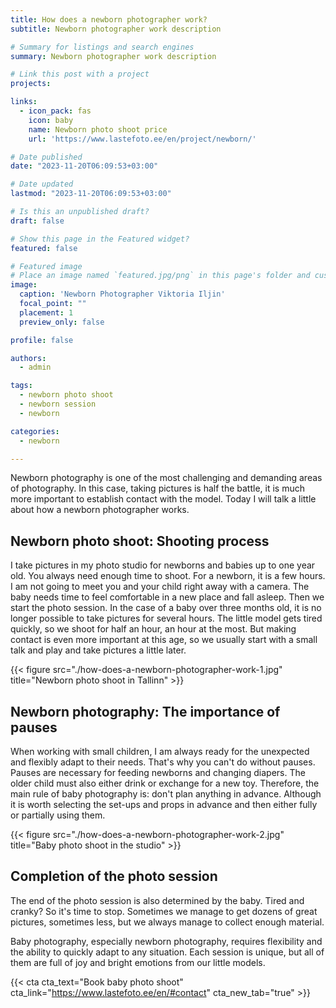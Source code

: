 ```yaml
---
title: How does a newborn photographer work?
subtitle: Newborn photographer work description

# Summary for listings and search engines
summary: Newborn photographer work description

# Link this post with a project
projects: 

links:
  - icon_pack: fas
    icon: baby
    name: Newborn photo shoot price
    url: 'https://www.lastefoto.ee/en/project/newborn/'

# Date published
date: "2023-11-20T06:09:53+03:00"

# Date updated
lastmod: "2023-11-20T06:09:53+03:00"

# Is this an unpublished draft?
draft: false

# Show this page in the Featured widget?
featured: false

# Featured image
# Place an image named `featured.jpg/png` in this page's folder and customize its options here.
image:
  caption: 'Newborn Photographer Viktoria Iljin'
  focal_point: ""
  placement: 1
  preview_only: false

profile: false

authors:
  - admin

tags:
  - newborn photo shoot
  - newborn session
  - newborn

categories:
  - newborn

---
```

Newborn photography is one of the most challenging and demanding areas of photography. In this case, taking pictures is half the battle, it is much more important to establish contact with the model. Today I will talk a little about how a newborn photographer works.

## Newborn photo shoot: Shooting process

I take pictures in my photo studio for newborns and babies up to one year old. You always need enough time to shoot. For a newborn, it is a few hours. I am not going to meet you and your child right away with a camera. The baby needs time to feel comfortable in a new place and fall asleep. Then we start the photo session.
In the case of a baby over three months old, it is no longer possible to take pictures for several hours. The little model gets tired quickly, so we shoot for half an hour, an hour at the most. But making contact is even more important at this age, so we usually start with a small talk and play and take pictures a little later.

{{< figure src="./how-does-a-newborn-photographer-work-1.jpg" title="Newborn photo shoot in Tallinn" >}}

## Newborn photography: The importance of pauses
When working with small children, I am always ready for the unexpected and flexibly adapt to their needs. That's why you can't do without pauses. Pauses are necessary for feeding newborns and changing diapers. The older child must also either drink or exchange for a new toy. Therefore, the main rule of baby photography is: don't plan anything in advance. Although it is worth selecting the set-ups and props in advance and then either fully or partially using them.

{{< figure src="./how-does-a-newborn-photographer-work-2.jpg" title="Baby photo shoot in the studio" >}}

## Completion of the photo session
The end of the photo session is also determined by the baby. Tired and cranky? So it's time to stop. Sometimes we manage to get dozens of great pictures, sometimes less, but we always manage to collect enough material.

Baby photography, especially newborn photography, requires flexibility and the ability to quickly adapt to any situation. Each session is unique, but all of them are full of joy and bright emotions from our little models.

{{< cta cta_text="Book baby photo shoot" cta_link="https://www.lastefoto.ee/en/#contact" cta_new_tab="true" >}}